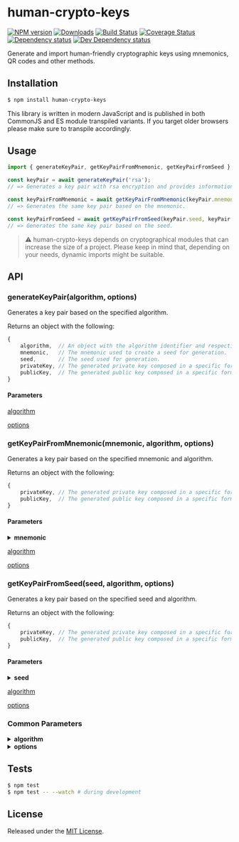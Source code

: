 # human-crypto-keys

[![NPM version][npm-image]][npm-url] [![Downloads][downloads-image]][npm-url] [![Build Status][travis-image]][travis-url] [![Coverage Status][codecov-image]][codecov-url] [![Dependency status][david-dm-image]][david-dm-url] [![Dev Dependency status][david-dm-dev-image]][david-dm-dev-url]

[npm-url]:https://npmjs.org/package/human-crypto-keys
[downloads-image]:http://img.shields.io/npm/dm/human-crypto-keys.svg
[npm-image]:http://img.shields.io/npm/v/human-crypto-keys.svg
[travis-url]:https://travis-ci.org/ipfs-shipyard/js-human-crypto-keys
[travis-image]:http://img.shields.io/travis/ipfs-shipyard/js-human-crypto-keys/master.svg
[codecov-url]:https://codecov.io/gh/ipfs-shipyard/js-human-crypto-keys
[codecov-image]:https://img.shields.io/codecov/c/github/ipfs-shipyard/js-human-crypto-keys/master.svg
[david-dm-url]:https://david-dm.org/ipfs-shipyard/js-human-crypto-keys
[david-dm-image]:https://img.shields.io/david/ipfs-shipyard/js-human-crypto-keys.svg
[david-dm-dev-url]:https://david-dm.org/ipfs-shipyard/js-human-crypto-keys?type=dev
[david-dm-dev-image]:https://img.shields.io/david/dev/ipfs-shipyard/js-human-crypto-keys.svg

Generate and import human-friendly cryptographic keys using mnemonics, QR codes and other methods.


## Installation

```sh
$ npm install human-crypto-keys
```

This library is written in modern JavaScript and is published in both CommonJS and ES module transpiled variants. If you target older browsers please make sure to transpile accordingly.


## Usage

```js
import { generateKeyPair, getKeyPairFromMnemonic, getKeyPairFromSeed } from 'human-crypto-keys';

const keyPair = await generateKeyPair('rsa');
// => Generates a key pair with rsa encryption and provides information for recovery.

const keyPairFromMnemonic = await getKeyPairFromMnemonic(keyPair.mnemonic, keyPair.algorithm);
// => Generates the same key pair based on the mnemonic.

const keyPairFromSeed = await getKeyPairFromSeed(keyPair.seed, keyPair.algorithm);
// => Generates the same key pair based on the seed.

```

> ⚠️ human-crypto-keys depends on cryptographical modules that can increase the size of a project. Please keep in mind that, depending on your needs, dynamic imports might be suitable.

## API

### generateKeyPair(algorithm, options)

Generates a key pair based on the specified algorithm.

Returns an object with the following:
```js
{
    algorithm,  // An object with the algorithm identifier and respective parameters that were used during generation.
    mnemonic,   // The mnemonic used to create a seed for generation.
    seed,       // The seed used for generation.
    privateKey, // The generated private key composed in a specific format.
    publicKey,  // The generated public key composed in a specific format. 
}
```

#### Parameters

[algorithm](#algorithm)

[options](#options)

### getKeyPairFromMnemonic(mnemonic, algorithm, options)

Generates a key pair based on the specified mnemonic and algorithm.

Returns an object with the following:
```js
{
    privateKey, // The generated private key composed in a specific format.
    publicKey,  // The generated public key composed in a specific format. 
}
```

#### Parameters

<details><summary><strong>mnemonic</strong></summary>

Type: `String`

The mnemonic provided as one of the recovery methods for a key pair.
</details>

[algorithm](#algorithm)

[options](#options)

### getKeyPairFromSeed(seed, algorithm, options)

Generates a key pair based on the specified seed and algorithm.

Returns an object with the following:
```js
{
    privateKey, // The generated private key composed in a specific format.
    publicKey,  // The generated public key composed in a specific format. 
}
```

#### Parameters

<details><summary><strong>seed</strong></summary>

Type: `String`

The seed provided as one of the recovery methods for a key pair.
</details>

[algorithm](#algorithm)

[options](#options)

### Common Parameters
<details name="algorithm"><summary><strong>algorithm</strong></summary>
 
Type: `Object` or `String`

The algorithm identifier and the respective parameters to generate a key pair.

It can be specified as an `Object` or a `String`. Using an `Object` will provide freedom to override default algorithm parameters in relation to its type. On the other hand, a `String` presents a useful and quick approach if the default parameters are suitable.

The default parameters are different for each algorithm type. Currently only 2 types are supported:

<details><summary><strong>RSA</strong></summary>

Default Parameters:
```js
modulusLength: 2048		    // Number
publicExponent: 65537		// Number
method: 'PRIMEINC'		    // String
```

You can override only the parameters that you need, all the other ones remain with default values. 

> ⚠️ Please make sure that values follow the same type as default ones. Also, parameters that are not available as default are not supported.

Example `Object`:
```js
const algorithm = {
    id: 'rsa',
    modulusLength: 4096,
}
```

Example `String`:
```js
const algorithm = 'rsa';
```

In the examples above we are using an alias for RSA encryption. Although this is possible, the full list of supported RSA key algorithms can be found in the [RSA Keys Section](https://github.com/ipfs-shipyard/js-crypto-key-composer/tree/initial-impl#key-algorithms) of [crypto-key-composer](https://github.com/ipfs-shipyard/js-crypto-key-composer) package.
</details>

<details><summary><strong>ED25519</strong></summary>

This algorithm doesn't have any default parameters since it only needs a 32 bytes seed.

Example `Object`:
```js
const algorithm = { id: 'ed25519' };
```

Example `String`:
```js
const algorithm = 'ed25519';
```
</details>

----------
</details>

<details name="options"><summary><strong>options</strong></summary>

Type: `Object`

Currently, options are available for composability purposes. Your key pair will be composed and, if needed, encrypted based on these. 

Available options:

<details><summary><strong>format</strong></summary>

Type: `String`

Default: `pkcs8-pem`

Keys can be composed in different formats. All formats available are described in the [Formats Section](https://github.com/ipfs-shipyard/js-crypto-key-composer/tree/initial-impl#formats) of [crypto-key-composer](https://github.com/ipfs-shipyard/js-crypto-key-composer) package.

The **format** option defines in which format the private key will be composed.

The public key format is inferred from the private key one:
- If it is a `pem` the public key will be composed in `spki-pem`.
- If it is a `der` it will be composed in `spki-der`.
- If it is none of `pem` or `der` it will be the same as the private key format.
</details>

<details><summary><strong>encryptionAlgorithm</strong></summary>

Type: `Object`

The encryption algorithm that will be used to encrypt the private key.

For more information please read the [Encryption Algorithms Section](https://github.com/ipfs-shipyard/js-crypto-key-composer/tree/initial-impl#encryption-algorithms) of [crypto-key-composer](https://github.com/ipfs-shipyard/js-crypto-key-composer) package.
</details>

<details><summary><strong>password</strong></summary>

Type: `String`

The password to be used on the encryption of the private key.
</details>

----------
</details>

## Tests

```sh
$ npm test
$ npm test -- --watch # during development
```

## License

Released under the [MIT License](http://www.opensource.org/licenses/mit-license.php).
